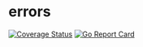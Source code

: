 # errors
[![Coverage Status](https://coveralls.io/repos/github/morrisxyang/errors/badge.svg?branch=master)](https://coveralls.io/github/morrisxyang/errors?branch=master)
[![Go Report Card](https://goreportcard.com/badge/github.com/morrisxyang/errors)](https://goreportcard.com/report/github.com/morrisxyang/errors)